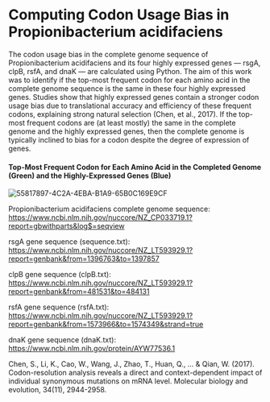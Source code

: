 # Computing Codon Usage Bias in Propionibacterium acidifaciens

The codon usage bias in the complete genome sequence of Propionibacterium acidifaciens and its four highly expressed genes — rsgA, clpB, rsfA, and dnaK — are calculated using Python. The aim of this work was to identify if the top-most frequent codon for each amino acid in the complete genome sequence is the same in these four highly expressed genes. Studies show that highly expressed genes contain a stronger codon usage bias due to translational accuracy and efficiency of these frequent codons, explaining strong natural selection (Chen, et al., 2017). If the top-most frequent codons are (at least mostly) the same in the complete genome and the highly expressed genes, then the complete genome is typically inclined to bias for a codon despite the degree of expression of genes. 

#### Top-Most Frequent Codon for Each Amino Acid in the Completed Genome (Green) and the Highly-Expressed Genes (Blue)

![55817897-4C2A-4EBA-B1A9-65B0C169E9CF](https://user-images.githubusercontent.com/70722786/132909851-7a02898f-c7fc-402d-8066-5c446a6193c9.jpeg)

Propionibacterium acidifaciens complete genome sequence: https://www.ncbi.nlm.nih.gov/nuccore/NZ_CP033719.1?report=gbwithparts&log$=seqview

rsgA gene sequence (sequence.txt): https://www.ncbi.nlm.nih.gov/nuccore/NZ_LT593929.1?report=genbank&from=1396763&to=1397857

clpB gene sequence (clpB.txt): https://www.ncbi.nlm.nih.gov/nuccore/NZ_LT593929.1?report=genbank&from=481531&to=484131

rsfA gene sequence (rsfA.txt): https://www.ncbi.nlm.nih.gov/nuccore/NZ_LT593929.1?report=genbank&from=1573966&to=1574349&strand=true

dnaK gene sequence (dnaK.txt): https://www.ncbi.nlm.nih.gov/protein/AYW77536.1


Chen, S., Li, K., Cao, W., Wang, J., Zhao, T., Huan, Q., ... & Qian, W. (2017). Codon-resolution analysis reveals a direct and context-dependent impact of individual synonymous mutations on mRNA level. Molecular biology and evolution, 34(11), 2944-2958.
